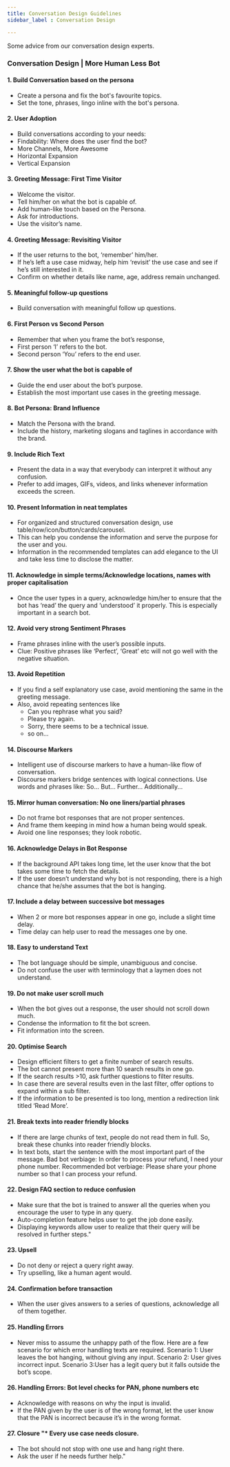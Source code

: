 ```yaml
---
title: Conversation Design Guidelines
sidebar_label : Conversation Design

---
```

Some advice from our conversation design experts. 
### Conversation Design | More Human Less Bot

#### 1.	Build Conversation based on the persona	
* Create a persona and fix the bot's favourite topics. 
* Set the tone, phrases, lingo inline with the bot's persona.


#### 2.	User Adoption	
* Build conversations according to your needs:
* Findability: Where does the user find the bot?
* More Channels, More Awesome
* Horizontal Expansion
* Vertical Expansion

#### 3.	Greeting Message: First Time Visitor	
* Welcome the visitor.
* Tell him/her on what the bot is capable of.
* Add human-like touch based on the Persona.
* Ask for introductions.
* Use the visitor’s name.

#### 4.	Greeting Message: Revisiting Visitor	
* If the user returns to the bot, ‘remember’ him/her.
* If he’s left a use case midway, help him ‘revisit’ the use case and see if he’s still interested in it.
* Confirm on whether details like name, age, address remain unchanged.

#### 5.	Meaningful follow-up questions	
* Build conversation with meaningful follow up questions.

#### 6.	First Person vs Second Person	
* Remember that when you frame the bot’s response, 
* First person ‘I’ refers to the bot. 
* Second person ‘You’ refers to the end user.

#### 7.	Show the user what the bot is capable of 	
* Guide the end user about the bot’s purpose.
* Establish the most important use cases in the greeting message.

#### 8.	Bot Persona: Brand Influence	
* Match the Persona with the brand. 
* Include the history, marketing slogans and taglines in accordance with the brand.

#### 9.	Include Rich Text	
* Present the data in a way that everybody can interpret it without any confusion.
* Prefer to add images, GIFs, videos, and links whenever information exceeds the screen.

#### 10.	Present Information in neat templates	
* For organized and structured conversation design, use table/row/icon/button/cards/carousel.
* This can help you condense the information and serve the purpose for the user and you.
* Information in the recommended templates can add elegance to the UI and take less time to disclose the matter.

#### 11.	Acknowledge in simple terms/Acknowledge locations, names with proper capitalisation	
* Once the user types in a query, acknowledge him/her to ensure that the bot has ‘read’ the query and ‘understood’ it properly. This is especially important in a search bot.

#### 12.	Avoid very strong Sentiment Phrases 	
* Frame phrases inline with the user’s possible inputs.
* Clue: Positive phrases like ‘Perfect’, ‘Great’ etc will not go well with the negative situation.

#### 13.	Avoid Repetition	
* If you find a self explanatory use case, avoid mentioning the same in the greeting message.
* Also, avoid repeating sentences like 
    * Can you rephrase what you said?
    * Please try again.
    * Sorry, there seems to be a technical issue.
    *  so on...

#### 14.	Discourse Markers	
* Intelligent use of discourse markers to have a human-like flow of conversation. 
* Discourse markers bridge sentences with logical connections. 
    Use words and phrases like:
    So...
    But…
    Further…
    Additionally...


#### 15.	Mirror human conversation: No one liners/partial phrases	
* Do not frame bot responses that are not proper sentences. 
* And frame them keeping in mind how a human being would speak.
* Avoid one line responses; they look robotic.

#### 16.	Acknowledge Delays in Bot Response	
* If the background API takes long time, let the  user know that the bot takes some time to fetch the details. 
* If the user doesn’t understand why bot is not responding, there is a high chance that he/she assumes that the bot is hanging.

#### 17.	Include a delay between successive bot messages	
* When 2 or more bot responses appear in one go, include a slight time delay.
*  Time delay can help user to read the messages one by one.

#### 18.	Easy to understand Text	
* The bot language should be simple, unambiguous and concise. 
* Do not confuse the user with terminology that a laymen does not understand. 

#### 19.	Do not make user scroll much	
* When the bot gives out a response, the user should not scroll down much.
* Condense the information to fit the bot screen.
* Fit information into the screen.

#### 20.	Optimise Search	
* Design efficient filters to get a finite number of search results. 
* The bot cannot present more than 10 search results in one go. 
* If the search results >10, ask further questions to filter results.
* In case there are several results even in the last filter, offer options to expand within a sub filter.
* If the information to be presented is too long, mention a redirection link titled ‘Read More’.
  

#### 21.	Break texts into reader friendly blocks	
* If there are large chunks of text, people do not read them in full. So, break these chunks into reader friendly blocks.
* In text bots, start the sentence with the most important part of the message. 
Bad bot verbiage: 
In order to process your refund, I need your phone number.
Recommended bot verbiage: 
Please share your phone number so that I can process your refund.

#### 22.	Design FAQ section to reduce confusion	
* Make sure that the bot is trained to answer all the queries when you encourage the user to type in any query. 
* Auto-completion feature helps user to get the job done easily.
*  Displaying keywords allow user to realize that their query will be resolved in further steps."

#### 23.	Upsell	
* Do not deny or reject a query right away. 
* Try upselling, like a human agent would. 

#### 24.	Confirmation before transaction	
* When the user gives answers to a series of 
questions, acknowledge all of them together.

#### 25.	Handling Errors	
* Never miss to assume the unhappy path of the flow.
Here are a few scenario for which error handling texts are required.
Scenario 1: User leaves the bot hanging, without giving any input.
Scenario 2: User gives incorrect input.
Scenario 3:User has a legit query but it falls outside the bot’s scope.

#### 26.	Handling Errors: Bot level checks for PAN, phone numbers etc	
* Acknowledge with reasons on why the input is invalid.
* If the PAN given by the user is of the wrong format, let the user know 
that the PAN is incorrect because it’s in the wrong format. 

#### 27.	Closure	"* Every use case needs closure. 
* The bot should not stop with one use and hang right there. 
* Ask the user if he needs further help."